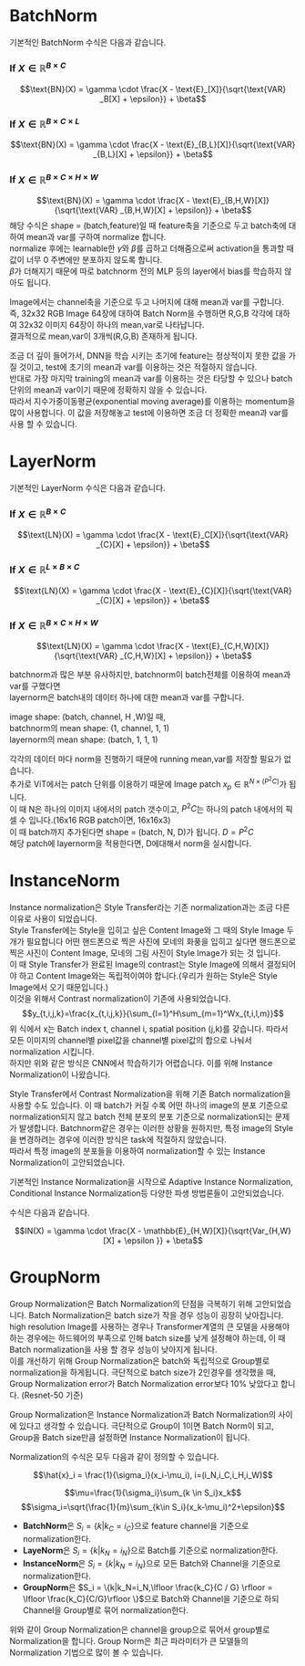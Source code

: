 # BatchNorm
기본적인 BatchNorm 수식은 다음과 같습니다.

### If $X \in \mathbb{R}^{B \times C}$
$$\text{BN}(X) = \gamma \cdot \frac{X - \text{E}_[X]}{\sqrt{\text{VAR} _B[X] + \epsilon}} + \beta$$

### If $X \in \mathbb{R}^{B \times C \times L}$
$$\text{BN}(X) = \gamma \cdot \frac{X - \text{E}_{B,L}[X]}{\sqrt{\text{VAR} _{B,L}[X] + \epsilon}} + \beta$$

### If $X \in \mathbb{R}^{B \times C \times H \times W}$
$$\text{BN}(X) = \gamma \cdot \frac{X - \text{E}_{B,H,W}[X]}{\sqrt{\text{VAR} _{B,H,W}[X] + \epsilon}} + \beta$$
해당 수식은 shape = (batch,feature)일 때 feature축을 기준으로 두고 batch축에 대하여 mean과 var를 구하여 normalize 합니다.  
normalize 후에는 learnable한 $\gamma$와 $\beta$를 곱하고 더해줌으로써 activation을 통과할 때 값이 너무 0 주변에만 분포하지 않도록 합니다.  
$\beta$가 더해지기 때문에 따로 batchnorm 전의 MLP 등의 layer에서 bias를 학습하지 않아도 됩니다.

Image에서는 channel축을 기준으로 두고 나머지에 대해 mean과 var를 구합니다.  
즉, 32x32 RGB Image 64장에 대하여 Batch Norm을 수행하면 R,G,B 각각에 대하여 32x32 이미지 64장이 하나의 mean,var로 나타납니다.  
결과적으로 mean,var이 3개씩(R,G,B) 존재하게 됩니다.

조금 더 깊이 들어가서, DNN을 학습 시키는 초기에 feature는 정상적이지 못한 값을 가질 것이고, test에 초기의 mean과 var를 이용하는 것은 적절하지 않습니다.  
반대로 가장 마지막 training의 mean과 var를 이용하는 것은 타당할 수 있으나 batch 단위의 mean과 var이기 때문에 정확하지 않을 수 있습니다.  
따라서 지수가중이동평균(exponential moving average)를 이용하는 momentum을 많이 사용합니다. 이 값을 저장해놓고 test에 이용하면 조금 더 정확한 mean과 var를 사용 할 수 있습니다.

# LayerNorm
기본적인 LayerNorm 수식은 다음과 같습니다.

### If $X \in \mathbb{R}^{B \times C}$
$$\text{LN}(X) = \gamma \cdot \frac{X - \text{E}_C[X]}{\sqrt{\text{VAR} _{C}[X] + \epsilon}} + \beta$$

### If $X \in \mathbb{R}^{L \times B \times C}$
$$\text{LN}(X) = \gamma \cdot \frac{X - \text{E}_{C}[X]}{\sqrt{\text{VAR} _{C}[X] + \epsilon}} + \beta$$

### If $X \in \mathbb{R}^{B \times C \times H \times W}$
$$\text{LN}(X) = \gamma \cdot \frac{X - \text{E}_{C,H,W}[X]}{\sqrt{\text{VAR} _{C,H,W}[X] + \epsilon}} + \beta$$

batchnorm과 많은 부분 유사하지만, batchnorm이 batch전체를 이용하여 mean과 var를 구했다면  
layernorm은 batch내의 데이터 하나에 대한 mean과 var를 구합니다.  

image shape: (batch, channel, H ,W)일 때,  
batchnorm의 mean shape: (1, channel, 1, 1)  
layernorm의 mean shape: (batch, 1, 1, 1)

각각의 데이터 마다 norm을 진행하기 때문에 running mean,var를 저장할 필요가 없습니다.  
추가로 ViT에서는 patch 단위를 이용하기 때문에 Image patch $x_p \in \mathbb{R}^{N \times (P^2C)}$가 됩니다.  
이 때 N은 하나의 이미지 내에서의 patch 갯수이고, $P^2C$는 하나의 patch 내에서의 픽셀 수 입니다.(16x16 RGB patch이면, 16x16x3)  
이 때 batch까지 추가된다면 shape = (batch, N, D)가 됩니다. $D = P^2C$  
해당 patch에 layernorm을 적용한다면, D에대해서 norm을 실시합니다.

# InstanceNorm
Instance normalization은 Style Transfer라는 기존 normalization과는 조금 다른 이유로 사용이 되었습니다.  
Style Transfer에는 Style을 입히고 싶은 Content Image와 그 때의 Style Image 두개가 필요합니다 
어떤 핸드폰으로 찍은 사진에 모네의 화풍을 입히고 싶다면 핸드폰으로 찍은 사진이 Content Image, 모네의 그림 사진이 Style Image가 되는 것 입니다.  
이 때 Style Transfer가 완료된 Image의 contrast는 Style Image에 의해서 결정되어야 하고 Content Image와는 독립적이여야 합니다.(우리가 원하는 Style은 Style Image에서 오기 때문입니다.)  
이것을 위해서 Contrast normalization이 기존에 사용되었습니다.
$$y_{t,i,j,k}=\frac{x_{t,i,j,k}}{\sum_{l=1}^H\sum_{m=1}^Wx_{t,i,l,m}}$$
위 식에서 x는 Batch index t, channel i, spatial position (j,k)를 갖습니다. 따라서 모든 이미지의 channel별 pixel값을 channel별 pixel값의 합으로 나눠서 normalization 시킵니다.  
하지만 위와 같은 방식은 CNN에서 학습하기가 어렵습니다. 이를 위해 Instance Normalization이 나왔습니다.

Style Transfer에서 Contrast Normalization을 위해 기존 Batch normalization을 사용할 수도 있습니다. 이 때 batch가 커질 수록 어떤 하나의 image의 분포 기준으로 normalization되지 않고 batch 전체 분포의 분포 기준으로 normalization되는 문제가 발생합니다. Batchnorm같은 경우는 이러한 상황을 원하지만, 특정 image의 Style을 변경하려는 경우에 이러한 방식은 task에 적절하지 않았습니다.  
따라서 특정 image의 분포들을 이용하여 normalization할 수 있는 Instance Normalization이 고안되었습니다.

기본적인 Instance Normalization을 시작으로 Adaptive Instance Normalization, Conditional Instance Normalization등 다양한 파생 방법론들이 고안되었습니다.  

수식은 다음과 같습니다.

$$IN(X) = \gamma \cdot \frac{X - \mathbb{E}_{H,W}[X]}{\sqrt{Var_{H,W}[X] + \epsilon }} + \beta$$

# GroupNorm
Group Normalization은 Batch Normalization의 단점을 극복하기 위해 고안되었습니다. Batch Normalization은 batch size가 작을 경우 성능이 굉장히 낮아집니다. high resolution Image를 사용하는 경우나 Transformer계열의 큰 모델을 사용해야하는 경우에는 하드웨어의 부족으로 인해 batch size를 낮게 설정해야 하는데, 이 때 Batch normalization을 사용 할 경우 성능이 낮아지게 됩니다.  
이를 개선하기 위해 Group Normalization은 batch와 독립적으로 Group별로 normalization을 하게됩니다. 극단적으로 batch size가 2인경우를 생각했을 때, Group Normalization error가 Batch Normalization error보다 10% 낮았다고 합니다. (Resnet-50 기준)

Group Normalization은 Instance Normalization과 Batch Normalization의 사이에 있다고 생각할 수 있습니다. 극단적으로 Group이 1이면 Batch Norm이 되고, Group을 Batch size만큼 설정하면 Instance Normalization이 됩니다.

Normalization의 수식은 모두 다음과 같이 정의할 수 있습니다.


$$\hat{x}_i = \frac{1}{\sigma_i}(x_i-\mu_i), i=(i_N,i_C,i_H,i_W)$$

$$\mu=\frac{1}{\sigma_i}\sum_{k \in S_i}x_k$$
$$\sigma_i=\sqrt{\frac{1}{m}\sum_{k\in S_i}(x_k-\mu_i)^2+\epsilon}$$

* **BatchNorm**은 $S_i= \{k|k_C=i_C\}$으로 feature channel을 기준으로 normalization한다.
* **LayeNorm**은 $S_i= \{k|k_N = i_N\}$으로 Batch를 기준으로 normalization한다.
* **InstanceNorm**은 $S_i= \{k|k_N = i_N\}$으로 모든 Batch와 Channel을 기준으로 normalization한다.
* **GroupNorm**은 $S_i = \{k|k_N=i_N,\lfloor \frac{k_C}{C / G} \rfloor = \lfloor \frac{k_C}{C/G}\rfloor \}$으로 Batch와 Channel을 기준으로 하되 Channel을 Group별로 묶어 normalization한다.

위와 같이 Group Normalization은 channel을 group으로 묶어서 group별로 Normalization을 합니다. Group Norm은 최근 파라미터가 큰 모델들의 Normalization 기법으로 많이 볼 수 있습니다.

